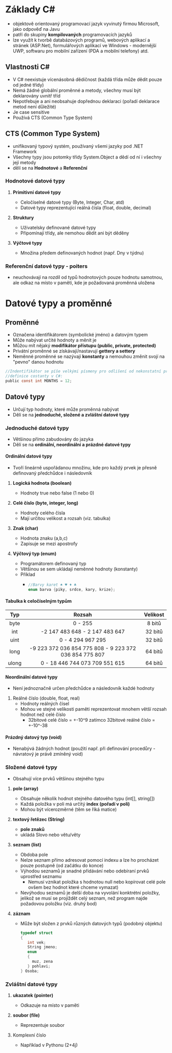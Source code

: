 # Základy C#
* objektově orientovaný programovací jazyk vyvinutý firmou Microsoft, jako odpověď na Javu
* patří do skupiny **kompilovaných** programovacích jazyků
* lze využít k tvorbě databázových programů, webových aplikací a stránek (ASP.Net), formulářových aplikací ve Windows - modernější UWP, softwaru pro mobilní zařízení (PDA a mobilní telefony) atd.

## Vlastnosti C#
* V C# neexistuje vícenásobná dědičnost (každá třída může dědit pouze od jedné třídy)
* Nemá žádné globální proměnné a metody, všechny musí být deklarovány uvnitř tříd
* Nepotřebuje a ani neobsahuje dopřednou deklaraci (pořadí deklarace metod není důležité)
* Je case sensitive 
* Používá CTS (Common Type System)

## CTS (Common Type System)
* unifikovaný typový systém, používaný všemi jazyky pod .NET Framework
* Všechny typy jsou potomky třídy System.Object a dědí od ní i všechny její metody
* dělí se na **Hodnotové** a **Referenční**

### Hodnotové datové typy

1. **Primitivní datové typy**
   - Celočíselné datové typy (Byte, Integer, Char, atd) 
   - Datové typy reprezentující reálná čísla (float, double, decimal)

1. **Struktury**
   - Uživatelsky definované datové typy
   - Připomínají třídy, ale nemohou dědit ani být děděny

1. **Výčtové typy**
   - Množina předem definovaných hodnot (např. Dny v týdnu)

### Referenční datové typy - poiters
* neuchovávají na rozdíl od typů hodnotových pouze hodnotu samotnou, ale odkaz na místo v paměti, kde je požadovaná proměnná uložena 

# Datové typy a proměnné

## Proměnné
* Označena identifikátorem (symbolické jméno) a datovým typem
* Může nabývat určité hodnoty a měnit je
* Můžou mít nějaký **modifikátor přístupu (public, private, protected)**
* Privátní proměnné se získávají/nastavují **gettery a settery**
* Neměnné proměnné se nazývají **konstanty** a nemouhou změnit svojí na "pevno" danou hodnotu
 ```C 
//Indentifikátor se píše velkými písmeny pro odlišení od nekonstatní proměnné (takže pouze pro lepší čitenlost programu)
//definice costanty v C#:
public const int MONTHS = 12; 
```

## Datové typy
* Určují typ hodnoty, které může proměnná nabývat
* Dělí se na **jednoduché, složené a zvláštní datové typy**

### Jednoduché datové typy
* Většinou přímo zabudovány do jazyka
* Dělí se na **ordinální, neordinální a prázdné datové typy**

#### Ordinální datové typy
* Tvoří lineárně uspořádanou množinu, kde pro každý prvek je přesně definovaný předchůdce i následovník

1. **Logická hodnota (boolean)**
   - Hodnoty true nebo false (1 nebo 0)

2. **Celé číslo (byte, integer, long)**
   - Hodnoty celého čísla
   - Mají určitou velikost a rozsah (viz. tabulka)

3. **Znak (char)**
   - Hodnota znaku (a,b,c)
   - Zapisuje se mezi apostrofy

4. **Výčtový typ (enum)**
   - Programátorem definovaný typ
   - Většinou se sem ukládají neměnné hodnoty (konstanty)
   - Příklad
     - ```java
       //Barvy karet ♠ ♥ ♦ ♣
       enum barva {piky, srdce, kary, krize};
       ```

#### Tabulka k celočíselným typům
| Typ   | Rozsah                                                 | Velikost |
| :---: | :----------------------------------------------------: | :------: |
| byte  | 0 - 255                                                |  8 bitů  |
| int   | -2 147 483 648 - 2 147 483 647                         | 32 bitů  |
| uint  | 0 - 4 294 967 295                                      | 32 bitů  |
| long  | -9 223 372 036 854 775 808 - 9 223 372 036 854 775 807 | 64 bitů  |
| ulong | 0 - 18 446 744 073 709 551 615                         | 64 bitů  |

#### Neordinální datové typy
* Není jednoznačně určen předchůdce a následovník každé hodnoty

1. Reálné číslo (double, float, real)
   - Hodnoty reálných čísel
   - Mohou ve stejné velikosti paměti reprezentovat mnohem větší rozsah hodnot než celé číslo
     - 32bitové celé číslo = +-10^9 zatímco 32bitové reálné číslo = +-10^-38

#### Prázdný datový typ (void)
* Nenabývá žádných hodnot (použití např. při definování procedůry - návratový je právě zmíněný void)

### Složené datové typy
* Obsahují více prvků většinou stejného typu

1. **pole (array)**
   - Obsahuje několik hodnot stejného datového typu (int[], string[])
   - Každá položka v poli má určitý **index (pořadí v poli)**
   - Mohou být vícerozměrné (těm se říká matice)

1. **textový řetězec (String)**
   - **pole znaků**
   - ukládá Slovo nebo větu/věty

1. **seznam (list)**
   * Obdoba pole
   * Nelze seznam přímo adresovat pomocí indexu a lze ho procházet pouze postupně (od začátku do konce)
   * Výhodou seznamů je snadné přidávání nebo odebíraní prvků uprostřed seznamu
      * Nemusí vznikat položka s hodnotou null nebo kopírovat celé pole ovšem bez hodnot které chceme vymazat)
   * Nevýhodou seznamů je delší doba na vyvolání konktrétní položky, jelikož se musí se projíždět celý seznam, než program najde požadovou položku (viz. druhý bod)

1. **záznam**
   - Může být složen z prvků různých datových typů (podobný objektu)
     ```C
     typedef struct 
     {
        int vek;
        String jmeno;
        enum 
        { 
          muz, zena 
        } pohlavi;
     } Osoba;
     ```

### Zvláštní datové typy
1. **ukazatek (pointer)**
   - Odkazuje na místo v paměti

1. **soubor (file)**
   - Reprezentuje soubor

1. Komplexní číslo
   - Například v Pythonu (2+4j)
